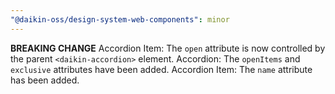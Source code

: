 ```yaml
---
"@daikin-oss/design-system-web-components": minor
---
```


**BREAKING CHANGE** Accordion Item: The `open` attribute is now controlled by the parent `<daikin-accordion>` element.
Accordion: The `openItems` and `exclusive` attributes have been added.
Accordion Item: The `name` attribute has been added.
